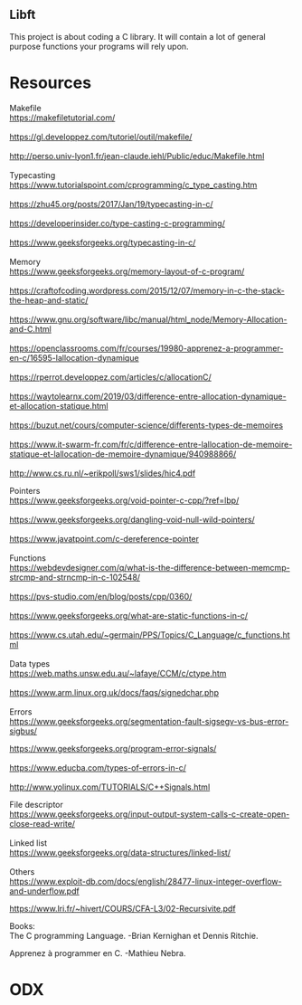 ## Libft
This project is about coding a C library.
It will contain a lot of general purpose functions your programs will rely upon.

# Resources
Makefile <br/>
https://makefiletutorial.com/<br/><br/>https://gl.developpez.com/tutoriel/outil/makefile/<br/><br/>http://perso.univ-lyon1.fr/jean-claude.iehl/Public/educ/Makefile.html<br/><br/>Typecasting<br/>https://www.tutorialspoint.com/cprogramming/c_type_casting.htm<br/><br/>https://zhu45.org/posts/2017/Jan/19/typecasting-in-c/<br/><br/>https://developerinsider.co/type-casting-c-programming/<br/><br/>https://www.geeksforgeeks.org/typecasting-in-c/<br/><br/>Memory<br/>https://www.geeksforgeeks.org/memory-layout-of-c-program/<br/><br/>https://craftofcoding.wordpress.com/2015/12/07/memory-in-c-the-stack-the-heap-and-static/<br/><br/>https://www.gnu.org/software/libc/manual/html_node/Memory-Allocation-and-C.html<br/><br/>https://openclassrooms.com/fr/courses/19980-apprenez-a-programmer-en-c/16595-lallocation-dynamique<br/><br/>https://rperrot.developpez.com/articles/c/allocationC/<br/><br/>https://waytolearnx.com/2019/03/difference-entre-allocation-dynamique-et-allocation-statique.html<br/><br/>https://buzut.net/cours/computer-science/differents-types-de-memoires<br/><br/>https://www.it-swarm-fr.com/fr/c/difference-entre-lallocation-de-memoire-statique-et-lallocation-de-memoire-dynamique/940988866/<br/><br/>http://www.cs.ru.nl/~erikpoll/sws1/slides/hic4.pdf


Pointers <br/>
https://www.geeksforgeeks.org/void-pointer-c-cpp/?ref=lbp/<br/><br/>https://www.geeksforgeeks.org/dangling-void-null-wild-pointers/<br/><br/>https://www.javatpoint.com/c-dereference-pointer<br/><br/>Functions<br/>https://webdevdesigner.com/q/what-is-the-difference-between-memcmp-strcmp-and-strncmp-in-c-102548/<br/><br/>https://pvs-studio.com/en/blog/posts/cpp/0360/<br/><br/>https://www.geeksforgeeks.org/what-are-static-functions-in-c/<br/><br/>https://www.cs.utah.edu/~germain/PPS/Topics/C_Language/c_functions.html<br/><br/>Data types<br/>
https://web.maths.unsw.edu.au/~lafaye/CCM/c/ctype.htm<br/><br/>https://www.arm.linux.org.uk/docs/faqs/signedchar.php<br/><br/>Errors<br/>https://www.geeksforgeeks.org/segmentation-fault-sigsegv-vs-bus-error-sigbus/

https://www.geeksforgeeks.org/program-error-signals/<br/><br/>https://www.educba.com/types-of-errors-in-c/<br/><br/>http://www.yolinux.com/TUTORIALS/C++Signals.html


File descriptor <br/>
https://www.geeksforgeeks.org/input-output-system-calls-c-create-open-close-read-write/<br/><br/>Linked list <br/>
https://www.geeksforgeeks.org/data-structures/linked-list/<br/><br/>Others<br/>https://www.exploit-db.com/docs/english/28477-linux-integer-overflow-and-underflow.pdf

https://www.lri.fr/~hivert/COURS/CFA-L3/02-Recursivite.pdf


Books:<br/>
The C programming Language. -Brian Kernighan et Dennis Ritchie.

Apprenez à programmer en C. -Mathieu Nebra.

# ODX
